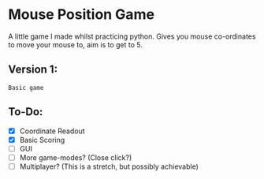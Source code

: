 # Mouse Position Game
A little game I made whilst practicing python. Gives you mouse co-ordinates to move your mouse to, aim is to get to 5. 

## Version 1:
	Basic game

## To-Do:
* [x] Coordinate Readout
* [x] Basic Scoring
* [ ] GUI
* [ ] More game-modes? (Close click?)
* [ ] Multiplayer? (This is a stretch, but possibly achievable)
